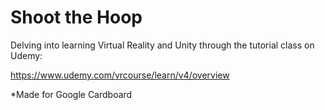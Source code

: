 # Shoot the Hoop

Delving into learning Virtual Reality and Unity through the tutorial class on Udemy:

https://www.udemy.com/vrcourse/learn/v4/overview

*Made for Google Cardboard
